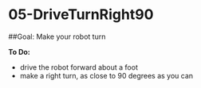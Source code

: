 # 05-DriveTurnRight90
##Goal:  Make your robot turn 

**To Do:**
* drive the robot forward about a foot
* make a right turn, as close to 90 degrees as you can
